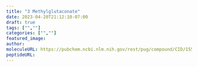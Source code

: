 ```yaml
---
title: "3 Methylglutaconate"
date: 2023-04-20T21:12:10-07:00
draft: true
tags: ["",""]
categories: ["",""]
featured_image: 
author: 
moleculeURL: https://pubchem.ncbi.nlm.nih.gov/rest/pug/compound/CID/1551552/record/SDF/?record_type=3d&response_type=display
peptideURL:
---
```

